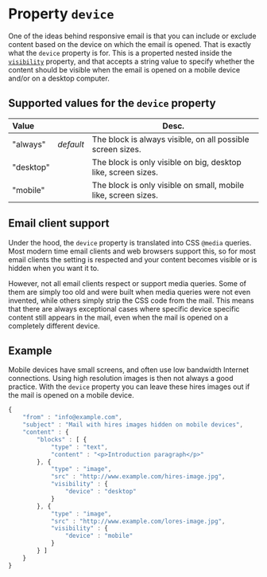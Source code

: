 # Property `device`

One of the ideas behind responsive email is that you can include or exclude 
content based on the device on which the email is opened. That is exactly
what the `device` property is for. This is a properted nested inside the
[`visibility`](json/property-visibility) property, 
and that accepts a string value to specify whether the content should be
visible when the email is opened on a mobile device and/or on a desktop computer.

## Supported values for the `device` property

| Value |  | Desc.                                                                  |
|:------|--|------------------------------------------------------------------------|
| "always" | _default_ | The block is always visible, on all possible screen sizes. |
| "desktop" |  | The block is only visible on big, desktop like, screen sizes.      |
| "mobile" |  | The block is only visible on small, mobile like, screen sizes.      |


## Email client support

Under the hood, the `device` property is translated into CSS `@media` queries.
Most modern time email clients and web browsers support this, so for most
email clients the setting is respected and your content becomes visible
or is hidden when you want it to.

However, not all email clients respect or support media queries. Some of them are 
simply too old and were built when media queries were not even invented, while 
others simply strip the CSS code from the mail. This means that there are always 
exceptional cases where specific device specific content still appears in the 
mail, even when the mail is opened on a completely different device.

## Example

Mobile devices have small screens, and often use low bandwidth Internet 
connections. Using high resolution images is then not always a good practice. 
With the `device` property you can leave these hires images out if the mail is 
opened on a mobile device.

```javascript
{
    "from" : "info@example.com",
    "subject" : "Mail with hires images hidden on mobile devices",
    "content" : {
        "blocks" : [ {
            "type" : "text",
            "content" : "<p>Introduction paragraph</p>"
        }, {
            "type" : "image",
            "src" : "http://www.example.com/hires-image.jpg",
            "visibility" : {
                "device" : "desktop"
            }
        }, {
            "type" : "image",
            "src" : "http://www.example.com/lores-image.jpg",
            "visibility" : {
                "device" : "mobile"
            }
        } ]
    }
}
```
